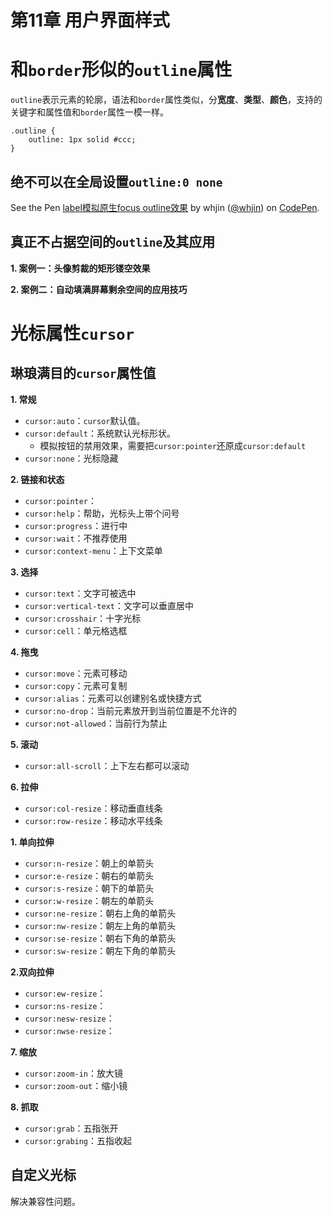 ﻿# 第11章 用户界面样式 #

# 和`border`形似的`outline`属性 #

`outline`表示元素的轮廓，语法和`border`属性类似，分**宽度**、**类型**、**颜色**，支持的关键字和属性值和`border`属性一模一样。

    .outline {
        outline: 1px solid #ccc;
    }
    
## 绝不可以在全局设置`outline:0 none` ##

<p data-height="265" data-theme-id="0" data-slug-hash="YjvKBe" data-default-tab="css,result" data-user="whjin" data-pen-title="label模拟原生focus outline效果" class="codepen">See the Pen <a href="https://codepen.io/whjin/pen/YjvKBe/">label模拟原生focus outline效果</a> by whjin (<a href="https://codepen.io/whjin">@whjin</a>) on <a href="https://codepen.io">CodePen</a>.</p>
<script async src="https://static.codepen.io/assets/embed/ei.js"></script>

## 真正不占据空间的`outline`及其应用 ##

**1. 案例一：头像剪裁的矩形镂空效果**

**2. 案例二：自动填满屏幕剩余空间的应用技巧**

# 光标属性`cursor` #

## 琳琅满目的`cursor`属性值 ##

**1. 常规**

- `cursor:auto`：`cursor`默认值。
- `cursor:default`：系统默认光标形状。
    - 模拟按钮的禁用效果，需要把`cursor:pointer`还原成`cursor:default`
- `cursor:none`：光标隐藏

**2. 链接和状态**

- `cursor:pointer`：
- `cursor:help`：帮助，光标头上带个问号
- `cursor:progress`：进行中
- `cursor:wait`：不推荐使用
- `cursor:context-menu`：上下文菜单

**3. 选择**

- `cursor:text`：文字可被选中
- `cursor:vertical-text`：文字可以垂直居中
- `cursor:crosshair`：十字光标
- `cursor:cell`：单元格选框

**4. 拖曳**

- `cursor:move`：元素可移动
- `cursor:copy`：元素可复制
- `cursor:alias`：元素可以创建别名或快捷方式
- `cursor:no-drop`：当前元素放开到当前位置是不允许的
- `cursor:not-allowed`：当前行为禁止

**5. 滚动**

- `cursor:all-scroll`：上下左右都可以滚动

**6. 拉伸**

- `cursor:col-resize`：移动垂直线条
- `cursor:row-resize`：移动水平线条

**1. 单向拉伸**

- `cursor:n-resize`：朝上的单箭头
- `cursor:e-resize`：朝右的单箭头
- `cursor:s-resize`：朝下的单箭头
- `cursor:w-resize`：朝左的单箭头
- `cursor:ne-resize`：朝右上角的单箭头
- `cursor:nw-resize`：朝左上角的单箭头
- `cursor:se-resize`：朝右下角的单箭头
- `cursor:sw-resize`：朝左下角的单箭头

**2.双向拉伸**

- `cursor:ew-resize`：
- `cursor:ns-resize`：
- `cursor:nesw-resize`：
- `cursor:nwse-resize`：

**7. 缩放**

- `cursor:zoom-in`：放大镜
- `cursor:zoom-out`：缩小镜

**8. 抓取**

- `cursor:grab`：五指张开
- `cursor:grabing`：五指收起

## 自定义光标 ##

解决兼容性问题。
